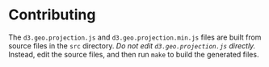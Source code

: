 # Contributing

The `d3.geo.projection.js` and `d3.geo.projection.min.js` files are built from
source files in the `src` directory. _Do not edit `d3.geo.projection.js`
directly._ Instead, edit the source files, and then run `make` to build the
generated files.
